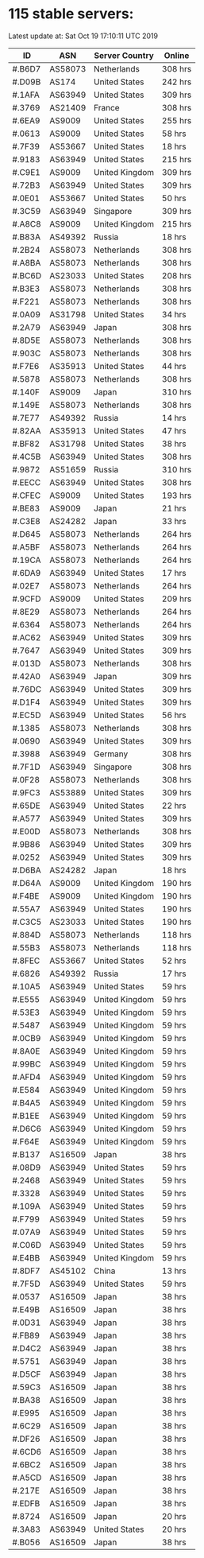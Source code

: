# 115 stable servers:

Latest update at: Sat Oct 19 17:10:11 UTC 2019

| ID | ASN | Server Country | Online |
| -- | --- | -------------- | ------ |
| #.B6D7 | AS58073 | Netherlands | 308 hrs |
| #.D09B | AS174 | United States | 242 hrs |
| #.1AFA | AS63949 | United States | 309 hrs |
| #.3769 | AS21409 | France | 308 hrs |
| #.6EA9 | AS9009 | United States | 255 hrs |
| #.0613 | AS9009 | United States | 58 hrs |
| #.7F39 | AS53667 | United States | 18 hrs |
| #.9183 | AS63949 | United States | 215 hrs |
| #.C9E1 | AS9009 | United Kingdom | 309 hrs |
| #.72B3 | AS63949 | United States | 309 hrs |
| #.0E01 | AS53667 | United States | 50 hrs |
| #.3C59 | AS63949 | Singapore | 309 hrs |
| #.A8C8 | AS9009 | United Kingdom | 215 hrs |
| #.B83A | AS49392 | Russia | 18 hrs |
| #.2B24 | AS58073 | Netherlands | 308 hrs |
| #.A8BA | AS58073 | Netherlands | 308 hrs |
| #.BC6D | AS23033 | United States | 208 hrs |
| #.B3E3 | AS58073 | Netherlands | 308 hrs |
| #.F221 | AS58073 | Netherlands | 308 hrs |
| #.0A09 | AS31798 | United States | 34 hrs |
| #.2A79 | AS63949 | Japan | 308 hrs |
| #.8D5E | AS58073 | Netherlands | 308 hrs |
| #.903C | AS58073 | Netherlands | 308 hrs |
| #.F7E6 | AS35913 | United States | 44 hrs |
| #.5878 | AS58073 | Netherlands | 308 hrs |
| #.140F | AS9009 | Japan | 310 hrs |
| #.149E | AS58073 | Netherlands | 308 hrs |
| #.7E77 | AS49392 | Russia | 14 hrs |
| #.82AA | AS35913 | United States | 47 hrs |
| #.BF82 | AS31798 | United States | 38 hrs |
| #.4C5B | AS63949 | United States | 308 hrs |
| #.9872 | AS51659 | Russia | 310 hrs |
| #.EECC | AS63949 | United States | 308 hrs |
| #.CFEC | AS9009 | United States | 193 hrs |
| #.BE83 | AS9009 | Japan | 21 hrs |
| #.C3E8 | AS24282 | Japan | 33 hrs |
| #.D645 | AS58073 | Netherlands | 264 hrs |
| #.A5BF | AS58073 | Netherlands | 264 hrs |
| #.19CA | AS58073 | Netherlands | 264 hrs |
| #.6DA9 | AS63949 | United States | 17 hrs |
| #.02E7 | AS58073 | Netherlands | 264 hrs |
| #.9CFD | AS9009 | United States | 209 hrs |
| #.8E29 | AS58073 | Netherlands | 264 hrs |
| #.6364 | AS58073 | Netherlands | 264 hrs |
| #.AC62 | AS63949 | United States | 309 hrs |
| #.7647 | AS63949 | United States | 309 hrs |
| #.013D | AS58073 | Netherlands | 308 hrs |
| #.42A0 | AS63949 | Japan | 309 hrs |
| #.76DC | AS63949 | United States | 309 hrs |
| #.D1F4 | AS63949 | United States | 309 hrs |
| #.EC5D | AS63949 | United States | 56 hrs |
| #.1385 | AS58073 | Netherlands | 308 hrs |
| #.0690 | AS63949 | United States | 309 hrs |
| #.3988 | AS63949 | Germany | 308 hrs |
| #.7F1D | AS63949 | Singapore | 308 hrs |
| #.0F28 | AS58073 | Netherlands | 308 hrs |
| #.9FC3 | AS53889 | United States | 309 hrs |
| #.65DE | AS63949 | United States | 22 hrs |
| #.A577 | AS63949 | United States | 309 hrs |
| #.E00D | AS58073 | Netherlands | 308 hrs |
| #.9B86 | AS63949 | United States | 309 hrs |
| #.0252 | AS63949 | United States | 309 hrs |
| #.D6BA | AS24282 | Japan | 18 hrs |
| #.D64A | AS9009 | United Kingdom | 190 hrs |
| #.F4BE | AS9009 | United Kingdom | 190 hrs |
| #.55A7 | AS63949 | United States | 190 hrs |
| #.C3C5 | AS23033 | United States | 190 hrs |
| #.884D | AS58073 | Netherlands | 118 hrs |
| #.55B3 | AS58073 | Netherlands | 118 hrs |
| #.8FEC | AS53667 | United States | 52 hrs |
| #.6826 | AS49392 | Russia | 17 hrs |
| #.10A5 | AS63949 | United States | 59 hrs |
| #.E555 | AS63949 | United Kingdom | 59 hrs |
| #.53E3 | AS63949 | United Kingdom | 59 hrs |
| #.5487 | AS63949 | United Kingdom | 59 hrs |
| #.0CB9 | AS63949 | United Kingdom | 59 hrs |
| #.8A0E | AS63949 | United Kingdom | 59 hrs |
| #.99BC | AS63949 | United Kingdom | 59 hrs |
| #.AFD4 | AS63949 | United Kingdom | 59 hrs |
| #.E584 | AS63949 | United Kingdom | 59 hrs |
| #.B4A5 | AS63949 | United Kingdom | 59 hrs |
| #.B1EE | AS63949 | United Kingdom | 59 hrs |
| #.D6C6 | AS63949 | United Kingdom | 59 hrs |
| #.F64E | AS63949 | United Kingdom | 59 hrs |
| #.B137 | AS16509 | Japan | 38 hrs |
| #.08D9 | AS63949 | United States | 59 hrs |
| #.2468 | AS63949 | United States | 59 hrs |
| #.3328 | AS63949 | United States | 59 hrs |
| #.109A | AS63949 | United States | 59 hrs |
| #.F799 | AS63949 | United States | 59 hrs |
| #.07A9 | AS63949 | United States | 59 hrs |
| #.C06D | AS63949 | United States | 59 hrs |
| #.E4BB | AS63949 | United Kingdom | 59 hrs |
| #.8DF7 | AS45102 | China | 13 hrs |
| #.7F5D | AS63949 | United States | 59 hrs |
| #.0537 | AS16509 | Japan | 38 hrs |
| #.E49B | AS16509 | Japan | 38 hrs |
| #.0D31 | AS63949 | Japan | 38 hrs |
| #.FB89 | AS63949 | Japan | 38 hrs |
| #.D4C2 | AS63949 | Japan | 38 hrs |
| #.5751 | AS63949 | Japan | 38 hrs |
| #.D5CF | AS63949 | Japan | 38 hrs |
| #.59C3 | AS16509 | Japan | 38 hrs |
| #.BA38 | AS16509 | Japan | 38 hrs |
| #.E995 | AS16509 | Japan | 38 hrs |
| #.6C29 | AS16509 | Japan | 38 hrs |
| #.DF26 | AS16509 | Japan | 38 hrs |
| #.6CD6 | AS16509 | Japan | 38 hrs |
| #.6BC2 | AS16509 | Japan | 38 hrs |
| #.A5CD | AS16509 | Japan | 38 hrs |
| #.217E | AS16509 | Japan | 38 hrs |
| #.EDFB | AS16509 | Japan | 38 hrs |
| #.8724 | AS16509 | Japan | 20 hrs |
| #.3A83 | AS63949 | United States | 20 hrs |
| #.B056 | AS16509 | Japan | 38 hrs |

